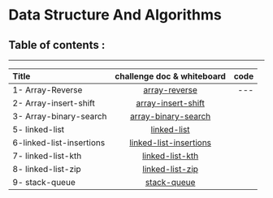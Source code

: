 
# Data Structure And Algorithms

## Table of contents  :
---

| Title         | challenge doc & whiteboard    | code
| :------------------| :-------------------------:|------------:
| 1- Array-Reverse          |                               [array-reverse](https://balqeesalfasatlah.github.io/data-structures-and-algorithm/challenge-1/array-reverse)   |---                                           
| 2- Array-insert-shift| [array-insert-shift](https://balqeesalfasatlah.github.io/data-structures-and-algorithm/challenge-2/Array-insert-shift)     |             
| 3- Array-binary-search|[array-binary-search](https://balqeesalfasatlah.github.io/data-structures-and-algorithm/challenge-3/array-binary-search) |
| 5- linked-list|[linked-list](https://balqeesalfasatlah.github.io/data-structures-and-algorithm/challenge-5/linked-list)
|6-linked-list-insertions|[linked-list-insertions](https://balqeesalfasatlah.github.io/data-structures-and-algorithm/data-structure/linked-list-insertions)
 7- linked-list-kth| [linked-list-kth](https://balqeesalfasatlah.github.io/data-structures-and-algorithm/data-structure/linked-list-insertions/linked-list-kth)
 8- linked-list-zip| [linked-list-zip](https://balqeesalfasatlah.github.io/data-structures-and-algorithm/data-structure/linked-list-insertions/linked-list-zip)
9- stack-queue| [stack-queue](https://balqeesalfasatlah.github.io/data-structures-and-algorithm/data-structure/stack-queue/stack-and-queue)










